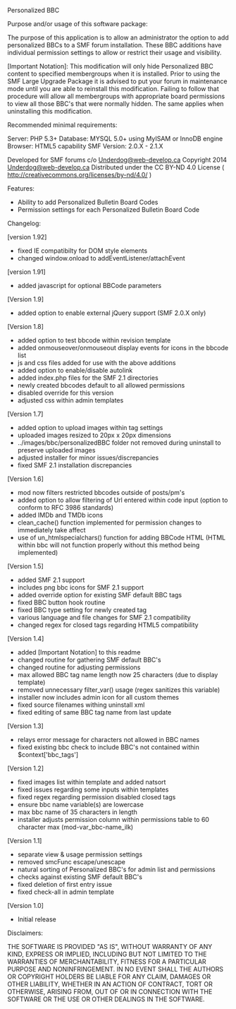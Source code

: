 Personalized BBC

Purpose and/or usage of this software package:

The purpose of this application is to allow an administrator the option to add personalized BBCs to a SMF forum installation.  These BBC additions have individual permission settings to allow or restrict their usage and visibility.

[Important Notation]:
  This modification will only hide Personalized BBC content to specified membergroups when it is installed.
  Prior to using the SMF Large Upgrade Package it is advised to put your forum in maintenance mode
  until you are able to reinstall this modification.
  Failing to follow that procedure will allow all membergroups with appropriate board permissions
  to view all those BBC's that were normally hidden.
  The same applies when uninstalling this modification.

Recommended minimal requirements:

Server:  PHP 5.3+ 
Database: MYSQL 5.0+ using MyISAM or InnoDB engine
Browser: HTML5 capability
SMF Version: 2.0.X - 2.1.X

Developed for SMF forums c/o Underdog@web-develop.ca
Copyright 2014 Underdog@web-develop.ca
Distributed under the CC BY-ND 4.0 License ( http://creativecommons.org/licenses/by-nd/4.0/ )

Features:

+ Ability to add Personalized Bulletin Board Codes
+ Permission settings for each Personalized Bulletin Board Code


Changelog:

[version 1.92]
- fixed IE compatibilty for DOM style elements
- changed window.onload to addEventListener/attachEvent

[version 1.91]
+ added javascript for optional BBCode parameters

[Version 1.9]
+ added option to enable external jQuery support (SMF 2.0.X only)

[Version 1.8]
+ added option to test bbcode within revision template
+ added onmouseover/onmouseout display events for icons in the bbcode list
+ js and css files added for use with the above additions
+ added option to enable/disable autolink
+ added index.php files for the SMF 2.1 directories
+ newly created bbcodes default to all allowed permissions
+ disabled override for this version
+ adjusted css within admin templates

[Version 1.7]
+ added option to upload images within tag settings
+ uploaded images resized to 20px x 20px dimensions
+ ../images/bbc/personalizedBBC folder not removed during uninstall to preserve uploaded images
+ adjusted installer for minor issues/discrepancies
+ fixed SMF 2.1 installation discrepancies

[Version 1.6]
+ mod now filters restricted bbcodes outside of posts/pm's
+ added option to allow filtering of Url entered within code input (option to conform to RFC 3986 standards)
+ added IMDb and TMDb icons
+ clean_cache() function implemented for permission changes to immediately take affect
+ use of un_htmlspecialchars() function for adding BBCode HTML (HTML within bbc will not function properly without this method being implemented)

[Version 1.5]
+ added SMF 2.1 support
+ includes png bbc icons for SMF 2.1 support
+ added override option for existing SMF default BBC tags
+ fixed BBC button hook routine
+ fixed BBC type setting for newly created tag
+ various language and file changes for SMF 2.1 compatibility
+ changed regex for closed tags regarding HTML5 compatibility

[Version 1.4]
+ added [Important Notation] to this readme
+ changed routine for gathering SMF default BBC's
+ changed routine for adjusting permissions
+ max allowed BBC tag name length now 25 characters (due to display template)
+ removed unnecessary filter_var() usage (regex sanitizes this variable)
+ installer now includes admin icon for all custom themes
+ fixed source filenames withing uninstall xml
+ fixed editing of same BBC tag name from last update

[Version 1.3]
+ relays error message for characters not allowed in BBC names
+ fixed existing bbc check to include BBC's not contained within $context['bbc_tags']

[Version 1.2]
+ fixed images list within template and added natsort
+ fixed issues regarding some inputs within templates
+ fixed regex regarding permission disabled closed tags
+ ensure bbc name variable(s) are lowercase
+ max bbc name of 35 characters in length
+ installer adjusts permission column within permissions table to 60 character max (mod-var_bbc-name_ilk)

[Version 1.1]
+ separate view & usage permission settings
+ removed smcFunc escape/unescape
+ natural sorting of Personalized BBC's for admin list and permissions
+ checks against existing SMF default BBC's
+ fixed deletion of first entry issue
+ fixed check-all in admin template

[Version 1.0]
+ Initial release

Disclaimers:

THE SOFTWARE IS PROVIDED "AS IS", WITHOUT WARRANTY OF ANY KIND, EXPRESS OR IMPLIED,
INCLUDING BUT NOT LIMITED TO THE WARRANTIES OF MERCHANTABILITY, FITNESS FOR A PARTICULAR PURPOSE AND NONINFRINGEMENT.
IN NO EVENT SHALL THE AUTHORS OR COPYRIGHT HOLDERS BE LIABLE FOR ANY CLAIM,
DAMAGES OR OTHER LIABILITY, WHETHER IN AN ACTION OF CONTRACT, TORT OR OTHERWISE, ARISING FROM,
OUT OF OR IN CONNECTION WITH THE SOFTWARE OR THE USE OR OTHER DEALINGS IN THE SOFTWARE.
